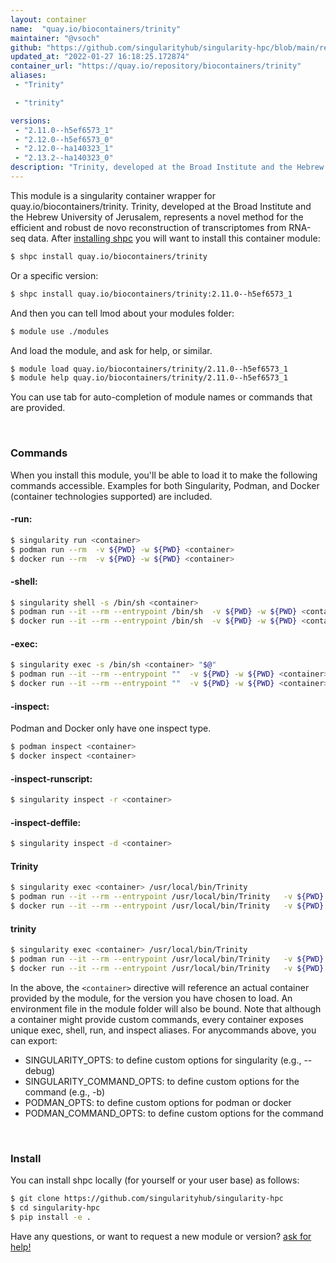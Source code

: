 ```yaml
---
layout: container
name:  "quay.io/biocontainers/trinity"
maintainer: "@vsoch"
github: "https://github.com/singularityhub/singularity-hpc/blob/main/registry/quay.io/biocontainers/trinity/container.yaml"
updated_at: "2022-01-27 16:18:25.172874"
container_url: "https://quay.io/repository/biocontainers/trinity"
aliases:
 - "Trinity"

 - "trinity"

versions:
 - "2.11.0--h5ef6573_1"
 - "2.12.0--h5ef6573_0"
 - "2.12.0--ha140323_1"
 - "2.13.2--ha140323_0"
description: "Trinity, developed at the Broad Institute and the Hebrew University of Jerusalem, represents a novel method for the efficient and robust de novo reconstruction of transcriptomes from RNA-seq data."
---
```


This module is a singularity container wrapper for quay.io/biocontainers/trinity.
Trinity, developed at the Broad Institute and the Hebrew University of Jerusalem, represents a novel method for the efficient and robust de novo reconstruction of transcriptomes from RNA-seq data.
After [installing shpc](#install) you will want to install this container module:

```bash
$ shpc install quay.io/biocontainers/trinity
```

Or a specific version:

```bash
$ shpc install quay.io/biocontainers/trinity:2.11.0--h5ef6573_1
```

And then you can tell lmod about your modules folder:

```bash
$ module use ./modules
```

And load the module, and ask for help, or similar.

```bash
$ module load quay.io/biocontainers/trinity/2.11.0--h5ef6573_1
$ module help quay.io/biocontainers/trinity/2.11.0--h5ef6573_1
```

You can use tab for auto-completion of module names or commands that are provided.

<br>

### Commands

When you install this module, you'll be able to load it to make the following commands accessible.
Examples for both Singularity, Podman, and Docker (container technologies supported) are included.

#### -run:

```bash
$ singularity run <container>
$ podman run --rm  -v ${PWD} -w ${PWD} <container>
$ docker run --rm  -v ${PWD} -w ${PWD} <container>
```

#### -shell:

```bash
$ singularity shell -s /bin/sh <container>
$ podman run --it --rm --entrypoint /bin/sh  -v ${PWD} -w ${PWD} <container>
$ docker run --it --rm --entrypoint /bin/sh  -v ${PWD} -w ${PWD} <container>
```

#### -exec:

```bash
$ singularity exec -s /bin/sh <container> "$@"
$ podman run --it --rm --entrypoint ""  -v ${PWD} -w ${PWD} <container> "$@"
$ docker run --it --rm --entrypoint ""  -v ${PWD} -w ${PWD} <container> "$@"
```

#### -inspect:

Podman and Docker only have one inspect type.

```bash
$ podman inspect <container>
$ docker inspect <container>
```

#### -inspect-runscript:

```bash
$ singularity inspect -r <container>
```

#### -inspect-deffile:

```bash
$ singularity inspect -d <container>
```


#### Trinity
       
```bash
$ singularity exec <container> /usr/local/bin/Trinity
$ podman run --it --rm --entrypoint /usr/local/bin/Trinity   -v ${PWD} -w ${PWD} <container> -c " $@"
$ docker run --it --rm --entrypoint /usr/local/bin/Trinity   -v ${PWD} -w ${PWD} <container> -c " $@"
```


#### trinity
       
```bash
$ singularity exec <container> /usr/local/bin/Trinity
$ podman run --it --rm --entrypoint /usr/local/bin/Trinity   -v ${PWD} -w ${PWD} <container> -c " $@"
$ docker run --it --rm --entrypoint /usr/local/bin/Trinity   -v ${PWD} -w ${PWD} <container> -c " $@"
```



In the above, the `<container>` directive will reference an actual container provided
by the module, for the version you have chosen to load. An environment file in the
module folder will also be bound. Note that although a container
might provide custom commands, every container exposes unique exec, shell, run, and
inspect aliases. For anycommands above, you can export:

 - SINGULARITY_OPTS: to define custom options for singularity (e.g., --debug)
 - SINGULARITY_COMMAND_OPTS: to define custom options for the command (e.g., -b)
 - PODMAN_OPTS: to define custom options for podman or docker
 - PODMAN_COMMAND_OPTS: to define custom options for the command

<br>
  
### Install

You can install shpc locally (for yourself or your user base) as follows:

```bash
$ git clone https://github.com/singularityhub/singularity-hpc
$ cd singularity-hpc
$ pip install -e .
```

Have any questions, or want to request a new module or version? [ask for help!](https://github.com/singularityhub/singularity-hpc/issues)